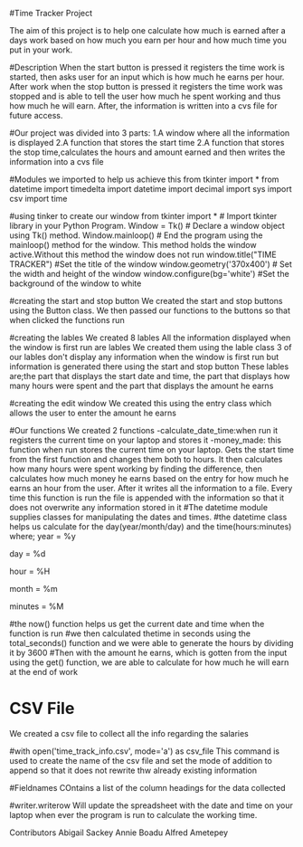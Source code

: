 #Time Tracker Project

The aim of this project is to help one calculate how much is earned after a days work based on how much you earn per hour and how much time you put in your work.

#Description
When the start button is pressed it registers the time work is started, then asks user for an input which is how much he earns per hour. After work when the stop button is pressed it registers the time work was stopped and is able to tell the user how much he spent working and thus how much he will earn.
After, the information is written into a cvs file for future access.


#Our project was divided into 3 parts:
1.A window where all the information is displayed
2.A function that stores the start time
2.A function that stores the stop time,calculates the hours and amount earned and then writes the information into a cvs file

#Modules we imported to help us achieve this
from tkinter import *
from datetime import timedelta
import datetime
import decimal
import sys
import csv
import time

#using tinker to create our window
from tkinter import * # Import tkinter library in your Python Program.
Window = Tk() # Declare a window object using Tk() method.
Window.mainloop() # End the program using the mainloop() method for the window. This method holds the window active.Without this method the window does not run
window.title("TIME TRACKER") #Set the title of the window
window.geometry('370x400') # Set the width and height of the window
window.configure(bg='white') #Set the background of the window to white

#creating the start and stop button
We created the start and stop buttons using the Button class.
We then passed our functions to the buttons so that when clicked the functions run

#creating the lables
We created 8 lables
All the information displayed when the window is first run are lables
We created them using the lable class
3 of our lables don't display any information when the window is first run but information is generated there using the start and stop button
These lables are;the part that displays the start date and time, the part that displays how many hours were spent and the part that displays the amount he earns

#creating the edit window
We created this using the entry class which allows the user to enter the amount he earns


#Our functions
We created 2 functions
-calculate_date_time:when run it registers the current time on your laptop and stores it
-money_made: this function when run stores the current time on your laptop. Gets the start time from the first function and changes them both to hours. It then calculates how many hours were spent working by finding the difference, then calculates how much money he earns based on the entry for how much he earns an hour from the user. After it writes all the information to a file. Every time this function is run the file is appended with the information so that it does not overwrite any information stored in it
#The datetime module supplies classes for manipulating the dates and times.
#the datetime class helps us calculate for the day(year/month/day) and the time(hours:minutes) where;
year = %y

day = %d

hour = %H

month = %m

minutes = %M

#the now() function helps us get the current date and time when the function is run
#we then calculated thetime in seconds using the total_seconds() function and we were able to generate the hours by dividing it by 3600
#Then with the amount he earns, which is gotten from the input using the get() function, we are able to calculate for how much he will earn at the end of work

# CSV File
We created a csv file to collect all the info regarding the salaries

#with open('time_track_info.csv', mode='a') as csv_file
This command is used to create the name of the csv file and set the mode of addition to append so that it does not rewrite thw already existing information

#Fieldnames
COntains a list of the column headings for the data collected

#writer.writerow
Will update the spreadsheet with the date and time on your laptop when ever the program is run to calculate the working time.


Contributors
Abigail Sackey
Annie Boadu
Alfred Ametepey

